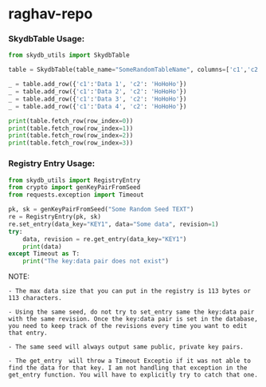 # raghav-repo
### SkydbTable Usage:
```python
from skydb_utils import SkydbTable

table = SkydbTable(table_name="SomeRandomTableName", columns=['c1','c2'], seed="RANDOM SEED")

_ = table.add_row({'c1':'Data 1', 'c2': 'HoHoHo'})
_ = table.add_row({'c1':'Data 2', 'c2': 'HoHoHo'})
_ = table.add_row({'c1':'Data 3', 'c2': 'HoHoHo'})
_ = table.add_row({'c1':'Data 4', 'c2': 'HoHoHo'})

print(table.fetch_row(row_index=0))
print(table.fetch_row(row_index=1))
print(table.fetch_row(row_index=2))
print(table.fetch_row(row_index=3))
```

### Registry Entry Usage:
```python
from skydb_utils import RegistryEntry
from crypto import genKeyPairFromSeed
from requests.exception import Timeout

pk, sk = genKeyPairFromSeed("Some Random Seed TEXT")
re = RegistryEntry(pk, sk)
re.set_entry(data_key="KEY1", data="Some data", revision=1)
try:
	data, revision = re.get_entry(data_key="KEY1")
	print(data)
except Timeout as T:
	print("The key:data pair does not exist")
```

NOTE:
	
	- The max data size that you can put in the registry is 113 bytes or 113 characters.

	- Using the same seed, do not try to set_entry same the key:data pair with the same revision. Once the key:data pair is set in the database, you need to keep track of the revisions every time you want to edit that entry.

	- The same seed will always output same public, private key pairs.

	- The get_entry  will throw a Timeout Exceptio if it was not able to find the data for that key. I am not handling that exception in the get_entry function. You will have to explicitly try to catch that one.
